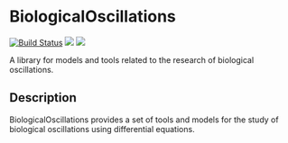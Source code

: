 # BiologicalOscillations

[![Build Status](https://github.com/ftavella/BiologicalOscillations.jl/actions/workflows/CI.yml/badge.svg?branch=main)](https://github.com/ftavella/BiologicalOscillations.jl/actions/workflows/CI.yml?query=branch%3Amain)
[![](https://img.shields.io/badge/docs-stable-blue.svg)](https://ftavella.github.io/BiologicalOscillations.jl/stable)
[![](https://img.shields.io/badge/docs-dev-blue.svg)](https://ftavella.github.io/BiologicalOscillations.jl/dev)

A library for models and tools related to the research of biological oscillations.

## Description
BiologicalOscillations provides a set of tools and models for the study of biological oscillations using differential equations.

